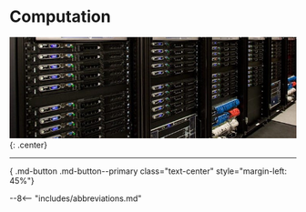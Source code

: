 # Computation

![](computation/header.jpg){: .center}

---

[<i class="fas fa-file-code fa-5x"></i>](){ .md-button .md-button--primary class="text-center" style="margin-left: 45%"}

--8<-- "includes/abbreviations.md"
